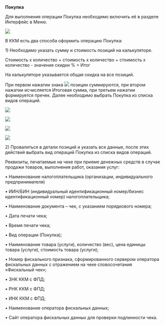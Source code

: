 **Покупка**

Для выполнения операции Покупка необходимо включить её в разделе Интерфейс в Меню.

![](../assets/12.17.23.jpg)

В ККМ есть два способа оформить операцию Покупка:

1\) Необходимо указать сумму и стоимость позиций на калькуляторе.

Стоимость х количество + стоимость х количество + стоимость х количество - значение  скидки % = Итог

На калькуляторе указывается общая скидка на все позиций.

При первом нажатии знака ![](../assets/000000000.png) позиции суммируются, при втором нажатии исчисляется Итоговая сумма, при третьем нажатии формируется пречек. Далее необходимо выбрать Покупка из списка видов операций.

![](../assets/369.jpg)

![](../assets/photo.jpg)

![](../assets/photo_2018-04-28_12-51-03.jpg)

![](../assets/photo_2018-04-28_12-50-59.jpg)

2\) Провалиться в детали позиций и указать все данные, после этих действий выбрать вид операций Покупка из списка видов операций.

Реквизиты, печатаемые на чеке при приеме денежных средств в случае продажи товаров, выполнения работ, оказания услуг:

• Наименование налогоплательщика \(организации, индивидуального предпринимателя\)

• ИИН/БИН \(индивидуальный идентификационный номер/бизнес идентификационный номер\) налогоплательщика;

• Наименование документа – чек, с указанием порядкового номера;

• Дата печати чека;

• Время печати чека;

• Вид операции \(Покупка\);

• Наименование товара \(услуги\), количество \(вес\), цена единицы товара \(услуги\), стоимость товара \(услуги\);

• Номер фискального признака, сформированного сервером оператора фискальных данных с отражением на чеке словосочетания «Фискальный чек»;

• ЗНК ККМ с ФПД;

• РНК ККМ с ФПД;

• ИНК ККМ с ФПД;

• Наименование оператора фискальных данных;

• Сайт оператора фискальных данных для проверки подлинности чека.

